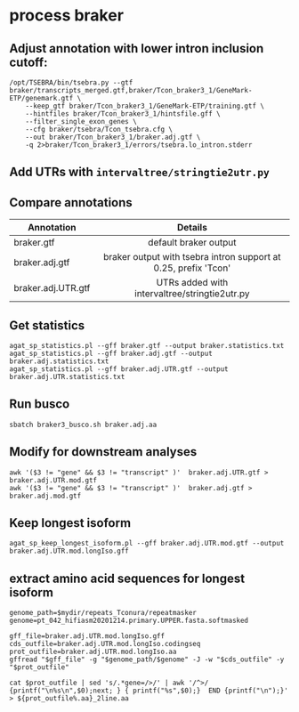 # process braker

## Adjust annotation with lower intron inclusion cutoff:
```
/opt/TSEBRA/bin/tsebra.py --gtf braker/transcripts_merged.gtf,braker/Tcon_braker3_1/GeneMark-ETP/genemark.gtf \
    --keep_gtf braker/Tcon_braker3_1/GeneMark-ETP/training.gtf \
    --hintfiles braker/Tcon_braker3_1/hintsfile.gff \
    --filter_single_exon_genes \
    --cfg braker/tsebra/Tcon_tsebra.cfg \
    --out braker/Tcon_braker3_1/braker.adj.gtf \
    -q 2>braker/Tcon_braker3_1/errors/tsebra.lo_intron.stderr
```
## Add UTRs with `intervaltree/stringtie2utr.py`

## Compare annotations

| Annotation        | Details |
| ------------- |:-------------:| 
| braker.gtf      | default braker output | 
| braker.adj.gtf      | braker output with tsebra intron support at 0.25, prefix 'Tcon' |
| braker.adj.UTR.gtf | UTRs added with intervaltree/stringtie2utr.py      |  

## Get statistics
```
agat_sp_statistics.pl --gff braker.gtf --output braker.statistics.txt
agat_sp_statistics.pl --gff braker.adj.gtf --output braker.adj.statistics.txt
agat_sp_statistics.pl --gff braker.adj.UTR.gtf --output braker.adj.UTR.statistics.txt
```
## Run busco
`sbatch braker3_busco.sh braker.adj.aa`

## Modify for downstream analyses 
```
awk '($3 != "gene" && $3 != "transcript" )'  braker.adj.UTR.gtf > braker.adj.UTR.mod.gtf 
awk '($3 != "gene" && $3 != "transcript" )'  braker.adj.gtf > braker.adj.mod.gtf 
```

## Keep longest isoform
`agat_sp_keep_longest_isoform.pl --gff braker.adj.UTR.mod.gtf --output braker.adj.UTR.mod.longIso.gff`

## extract amino acid sequences for longest isoform
```
genome_path=$mydir/repeats_Tconura/repeatmasker
genome=pt_042_hifiasm20201214.primary.UPPER.fasta.softmasked

gff_file=braker.adj.UTR.mod.longIso.gff
cds_outfile=braker.adj.UTR.mod.longIso.codingseq
prot_outfile=braker.adj.UTR.mod.longIso.aa
gffread "$gff_file" -g "$genome_path/$genome" -J -w "$cds_outfile" -y "$prot_outfile"

cat $prot_outfile | sed 's/.*gene=/>/' | awk '/^>/ {printf("\n%s\n",$0);next; } { printf("%s",$0);}  END {printf("\n");}' > ${prot_outfile%.aa}_2line.aa
```

